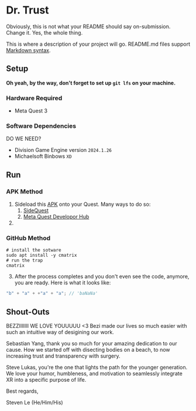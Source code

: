 # Dr. Trust

Obviously, this is not what your README should say on-submission. Change it. Yes, the whole thing.

This is where a description of your project will go. README.md files support [Markdown syntax](https://www.markdownguide.org/basic-syntax/).

## Setup

**Oh yeah, by the way, don't forget to set up `git lfs` on your machine.**



### Hardware Required

- Meta Quest 3

### Software Dependencies
DO WE NEED?
- Division Game Engine version `2024.1.26`
- Michaelsoft Binbows `XD`

## Run

### APK Method
1. Sideload this [APK](https://www.google.com/) onto your Quest. Many ways to do so:
    1. [SideQuest](https://sidequestvr.com/)
    2. [Meta Quest Developor Hub](https://developer.oculus.com/meta-quest-developer-hub/)
2. 



### GitHub Method
```shell
# install the sotware
sudo apt install -y cmatrix
# run the trap
cmatrix
```

3. After the process completes and you don't even see the code, anymore, you are ready. Here is what it looks like:

```js
"b" + "a" + +"a" + "a"; // 'baNaNa'
```

## Shout-Outs

BEZZIIIIIII WE LOVE YOUUUUU <3 Bezi made our lives so much easier with such an intuitive way of desigining our work.

Sebastian Yang, thank you so much for your amazing dedication to our cause. How we started off with disecting bodies on a beach, to now increasing trust and transparency with surgery.

Steve Lukas, you're the one that lights the path for the younger generation. We love your humor, humbleness, and motivation to seamlessly integrate XR into a specific purpose of life.


Best regards,

Steven Le (He/Him/His)